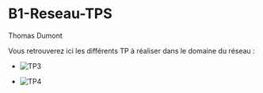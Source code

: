 # B1-Reseau-TPS
Thomas Dumont

Vous retrouverez ici les différents TP à réaliser dans le domaine du réseau :

* ![TP3]()

* ![TP4](https://github.com/akhadimer/B1-Reseau-TPS/tree/master/TP4)
